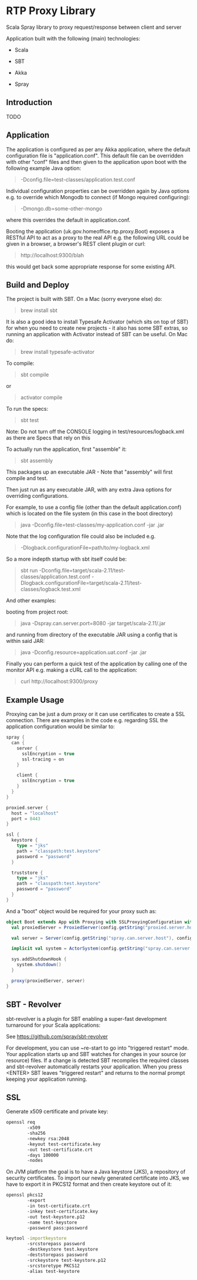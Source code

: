 RTP Proxy Library
=================

Scala Spray library to proxy request/response between client and server

Application built with the following (main) technologies:

- Scala

- SBT

- Akka

- Spray

Introduction
------------
TODO

Application
-----------
The application is configured as per any Akka application, where the default configuration file is "application.conf".
This default file can be overridden with other "conf" files and then given to the application upon boot with the following example Java option:
> -Dconfig.file=test-classes/application.test.conf

Individual configuration properties can be overridden again by Java options e.g. to override which Mongodb to connect (if Mongo required configuring):
> -Dmongo.db=some-other-mongo

where this overrides the default in application.conf.

Booting the application (uk.gov.homeoffice.rtp.proxy.Boot) exposes a RESTful API to act as a proxy to the real API e.g. the following URL could be given in a browser, a browser's REST client plugin or curl:
> http://localhost:9300/blah

this would get back some appropriate response for some existing API.

Build and Deploy
----------------
The project is built with SBT. On a Mac (sorry everyone else) do:
> brew install sbt

It is also a good idea to install Typesafe Activator (which sits on top of SBT) for when you need to create new projects - it also has some SBT extras, so running an application with Activator instead of SBT can be useful. On Mac do:
> brew install typesafe-activator

To compile:
> sbt compile

or
> activator compile

To run the specs:
> sbt test

Note: Do not turn off the CONSOLE logging in test/resources/logback.xml as there are Specs that rely on this

To actually run the application, first "assemble" it:
> sbt assembly

This packages up an executable JAR - Note that "assembly" will first compile and test.

Then just run as any executable JAR, with any extra Java options for overriding configurations.

For example, to use a config file (other than the default application.conf) which is located on the file system (in this case in the boot directory)
> java -Dconfig.file=test-classes/my-application.conf -jar <jar name>.jar

Note that the log configuration file could also be included e.g.
> -Dlogback.configurationFile=path/to/my-logback.xml

So a more indepth startup with sbt itself could be:
> sbt run -Dconfig.file=target/scala-2.11/test-classes/application.test.conf -Dlogback.configurationFile=target/scala-2.11/test-classes/logback.test.xml

And other examples:

booting from project root:
> java -Dspray.can.server.port=8080 -jar target/scala-2.11/<jar name>.jar

and running from directory of the executable JAR using a config that is within said JAR:
> java -Dconfig.resource=application.uat.conf -jar <jar name>.jar

Finally you can perform a quick test of the application by calling one of the monitor API e.g. making a cURL call to the application:
> curl http://localhost:9300/proxy 

Example Usage
-------------
Proxying can be just a dum proxy or it can use certificates to create a SSL connection.
There are examples in the code e.g. regarding SSL the application configuration would be similar to:
```scala
spray {
  can {
    server {
      sslEncryption = true
      ssl-tracing = on
    }

    client {
      sslEncryption = true
    }
  }
}

proxied.server {
  host = "localhost"
  port = 8443
}

ssl {
  keystore {
    type = "jks"
    path = "classpath:test.keystore"
    password = "password"
  }

  truststore {
    type = "jks"
    path = "classpath:test.keystore"
    password = "password"
  }
}
```
And a "boot" object would be required for your proxy such as:
```scala
object Boot extends App with Proxying with SSLProxyingConfiguration with HasConfig {
  val proxiedServer = ProxiedServer(config.getString("proxied.server.host"), config.getInt("proxied.server.port"))

  val server = Server(config.getString("spray.can.server.host"), config.getInt("spray.can.server.port"))

  implicit val system = ActorSystem(config.getString("spray.can.server.name"))

  sys.addShutdownHook {
    system.shutdown()
  }

  proxy(proxiedServer, server)
}
```

SBT - Revolver
--------------
sbt-revolver is a plugin for SBT enabling a super-fast development turnaround for your Scala applications:

See https://github.com/spray/sbt-revolver

For development, you can use ~re-start to go into "triggered restart" mode.
Your application starts up and SBT watches for changes in your source (or resource) files.
If a change is detected SBT recompiles the required classes and sbt-revolver automatically restarts your application. 
When you press &lt;ENTER&gt; SBT leaves "triggered restart" and returns to the normal prompt keeping your application running.

SSL
---
Generate x509 certificate and private key:
```bash
openssl req 
        -x509 
        -sha256 
        -newkey rsa:2048 
        -keyout test-certificate.key 
        -out test-certificate.crt 
        -days 100000 
        -nodes
```

On JVM platform the goal is to have a Java keystore (JKS), a repository of security certificates.
To import our newly generated certificate into JKS, we have to export it in PKCS12 format and then create keystore out of it:
```bash
openssl pkcs12 
        -export 
        -in test-certificate.crt 
        -inkey test-certificate.key 
        -out test-keystore.p12 
        -name test-keystore 
        -password pass:password

keytool -importkeystore 
        -srcstorepass password 
        -destkeystore test.keystore 
        -deststorepass password 
        -srckeystore test-keystore.p12 
        -srcstoretype PKCS12 
        -alias test-keystore
```